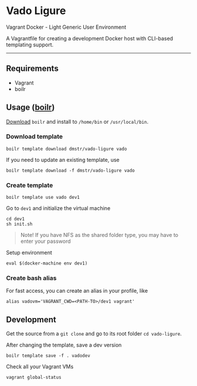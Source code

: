 # Vado Ligure

Vagrant Docker - Light Generic User Environment

A Vagrantfile for creating a development Docker host with CLI-based templating support.

---

## Requirements

 - Vagrant
 - boilr
 
## Usage ([boilr](https://github.com/tmrts/boilr))

[Download](https://github.com/tmrts/boilr/releases) `boilr` and install to `/home/bin` or `/usr/local/bin`.

### Download template

    boilr template download dmstr/vado-ligure vado

If you need to update an existing template, use

    boilr template download -f dmstr/vado-ligure vado

### Create template

    boilr template use vado dev1

Go to `dev1` and initialize the virtual machine

    cd dev1
    sh init.sh

> Note! If you have NFS as the shared folder type, you may have to enter your password 

Setup environment

    eval $(docker-machine env dev1)

### Create bash alias

For fast access, you can create an alias in your profile, like

    alias vadovm='VAGRANT_CWD=<PATH-TO>/dev1 vagrant'

## Development

Get the source from a `git clone` and go to its root folder `cd vado-ligure`.

After changing the template, save a dev version

    boilr template save -f . vadodev

Check all your Vagrant VMs

    vagrant global-status
    
